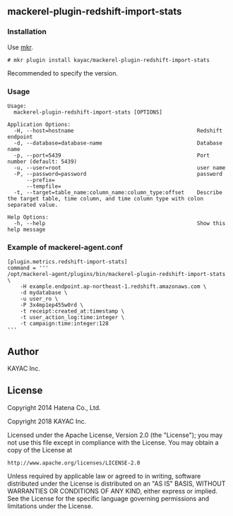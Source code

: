 ## mackerel-plugin-redshift-import-stats

### Installation

Use [mkr](https://github.com/mackerelio/mkr).

```
# mkr plugin install kayac/mackerel-plugin-redshift-import-stats
```

Recommended to specify the version.


### Usage

```
Usage:
  mackerel-plugin-redshift-import-stats [OPTIONS]

Application Options:
  -H, --host=hostname                                       Redshift endpoint
  -d, --database=database-name                              Database name
  -p, --port=5439                                           Port number (default: 5439)
  -u, --user=root                                           user name
  -P, --password=password                                   password
      --prefix=
      --tempfile=
  -t, --target=table_name:column_name:column_type:offset    Describe the target table, time column, and time column type with colon separated value.

Help Options:
  -h, --help                                                Show this help message
```

### Example of mackerel-agent.conf

```
[plugin.metrics.redshift-import-stats]
command = '''
/opt/mackerel-agent/plugins/bin/mackerel-plugin-redshift-import-stats \
    -H example.endpoint.ap-northeast-1.redshift.amazonaws.com \
    -d mydatabase \
    -u user_ro \
    -P 3x4mp1ep455w0rd \
    -t receipt:created_at:timestamp \
    -t user_action_log:time:integer \
    -t campaign:time:integer:128
'''
```

## Author

KAYAC Inc.

## License

Copyright 2014 Hatena Co., Ltd.

Copyright 2018 KAYAC Inc.

Licensed under the Apache License, Version 2.0 (the "License");
you may not use this file except in compliance with the License.
You may obtain a copy of the License at

    http://www.apache.org/licenses/LICENSE-2.0

Unless required by applicable law or agreed to in writing, software
distributed under the License is distributed on an "AS IS" BASIS,
WITHOUT WARRANTIES OR CONDITIONS OF ANY KIND, either express or implied.
See the License for the specific language governing permissions and
limitations under the License.

